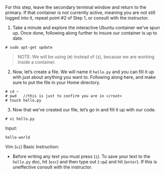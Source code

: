 For this step, leave the secondary terminal window and return to the primary. If that container is not currently active, meaning you are not still logged into it, repeat point #2 of Step 1, or consult with the instructor.

1. Take a minute and explore the interactive Ubuntu container we’ve spun up. Once done, following along further to insure our container is up to date.

```
# sudo apt-get update
```

> NOTE: We will be using (```#```) instead of (```$```), because we are working inside a container.

2. Now, let’s create a file. We will name it ```hello.py``` and you can fill it up with just about anything you want to. Following along here, and make sure to put the file in your Home directory.

```
# cd ~
# pwd 	//this is just to confirm you are in </root>
# touch hello.py
```

3. Now that we’ve created our file, let’s go in and fill it up with our code. 

```
# vi hello.py
```

Input:
```
hello-world
```

Vim (`vi`) Basic Instruction:
- Before writing any text you must press (`i`). To save your text to the `hello.py` doc, hit (`esc`) and then type out (`:qw`) and hit (`enter`). If this is uneffective consult with the instructor.